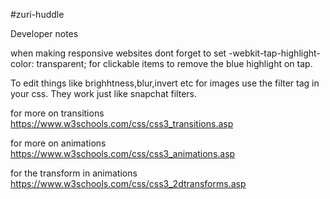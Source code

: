 #zuri-huddle


Developer notes 

when making responsive websites dont forget to set -webkit-tap-highlight-color: transparent; for clickable items to remove the blue highlight on tap.

To edit things like brighhtness,blur,invert etc for images use the filter tag in your css. They work just like snapchat filters.


for more on transitions https://www.w3schools.com/css/css3_transitions.asp

for more on animations https://www.w3schools.com/css/css3_animations.asp


for the transform in animations https://www.w3schools.com/css/css3_2dtransforms.asp
